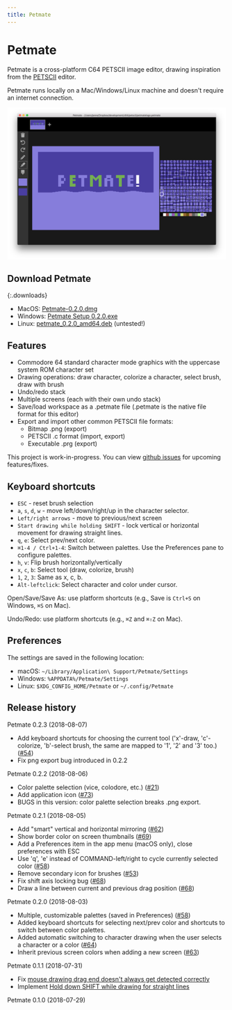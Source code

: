 ```yaml
---
title: Petmate
---
```


# Petmate

Petmate is a cross-platform C64 PETSCII image editor, drawing inspiration from the [PETSCII](http://www.kameli.net/marq/?page_id=2717) editor.

Petmate runs locally on a Mac/Windows/Linux machine and doesn't require an internet connection.

![Screenshot](img/screenshot1.png)

## Download Petmate
{:.downloads}
* MacOS: <a href='http://nurpax.com/petmate/releases/mac/Petmate-0.2.0.dmg'>Petmate-0.2.0.dmg</a>
* Windows: <a href='http://nurpax.com/petmate/releases/win/Petmate%20Setup%200.2.0.exe'>Petmate Setup 0.2.0.exe</a>
* Linux: <a href='http://nurpax.com/petmate/releases/linux/petmate_0.2.0_amd64.deb'>petmate_0.2.0_amd64.deb</a> (untested!)

## Features

- Commodore 64 standard character mode graphics with the uppercase system ROM character set
- Drawing operations: draw character, colorize a character, select brush, draw with brush
- Undo/redo stack
- Multiple screens (each with their own undo stack)
- Save/load workspace as a .petmate file (.petmate is the native file format for this editor)
- Export and import other common PETSCII file formats:
  - Bitmap .png (export)
  - PETSCII .c format (import, export)
  - Executable .prg (export)

This project is work-in-progress.  You can view [github issues](https://github.com/nurpax/petmate/issues) for upcoming features/fixes.

## Keyboard shortcuts

- `ESC` - reset brush selection
- `a`, `s`, `d`, `w` - move left/down/right/up in the character selector.
- `Left/right arrows` - move to previous/next screen
- `Start drawing while holding SHIFT` - lock vertical or horizontal movement for drawing straight lines.
- `q`, `e`: Select prev/next color.
- `⌘1-4 / Ctrl+1-4`: Switch between palettes.  Use the Preferences pane to configure palettes.
- `h`, `v`: Flip brush horizontally/vertically
- `x`, `c`, `b`: Select tool (draw, colorize, brush)
- `1`, `2`, `3`: Same as x, c, b.
- `Alt-leftclick`: Select character and color under cursor.

Open/Save/Save As: use platform shortcuts (e.g., Save is `Ctrl+S` on Windows, `⌘S` on Mac).

Undo/Redo: use platform shortcuts (e.g., `⌘Z` and `⌘⇧Z` on Mac).

## Preferences

The settings are saved in the following location:

- macOS: `~/Library/Application\ Support/Petmate/Settings`
- Windows: `%APPDATA%/Petmate/Settings`
- Linux: `$XDG_CONFIG_HOME/Petmate` or `~/.config/Petmate`

## Release history

Petmate 0.2.3 (2018-08-07)
- Add keyboard shortcuts for choosing the current tool ('x'-draw, 'c'-colorize, 'b'-select brush, the same are mapped to '1', '2' and '3' too.) ([#54](https://github.com/nurpax/petmate/issues/54))
- Fix png export bug introduced in 0.2.2

Petmate 0.2.2 (2018-08-06)

- Color palette selection (vice, colodore, etc.) ([#21](https://github.com/nurpax/petmate/issues/21))
- Add application icon ([#73](https://github.com/nurpax/petmate/issues/73))
- BUGS in this version: color palette selection breaks .png export.

Petmate 0.2.1 (2018-08-05)
- Add "smart" vertical and horizontal mirroring ([#62](https://github.com/nurpax/petmate/issues/62))
- Show border color on screen thumbnails ([#69](https://github.com/nurpax/petmate/issues/69))
- Add a Preferences item in the app menu (macOS only), close preferences with ESC
- Use 'q', 'e' instead of COMMAND-left/right to cycle currently selected color ([#58](https://github.com/nurpax/petmate/issues/58))
- Remove secondary icon for brushes ([#53](https://github.com/nurpax/petmate/issues/53))
- Fix shift axis locking bug ([#68](https://github.com/nurpax/petmate/issues/68))
- Draw a line between current and previous drag position ([#68](https://github.com/nurpax/petmate/issues/68))

Petmate 0.2.0 (2018-08-03)
- Multiple, customizable palettes (saved in Preferences) ([#58](https://github.com/nurpax/petmate/issues/58))
- Added keyboard shortcuts for selecting next/prev color and shortcuts to switch between color palettes.
- Added automatic switching to character drawing when the user selects a character or a color ([#64](https://github.com/nurpax/petmate/issues/64))
- Inherit previous screen colors when adding a new screen ([#63](https://github.com/nurpax/petmate/issues/63))


Petmate 0.1.1 (2018-07-31)
- Fix [mouse drawing drag end doesn't always get detected correctly](https://github.com/nurpax/petmate/issues/45)
- Implement [Hold down SHIFT while drawing for straight lines](https://github.com/nurpax/petmate/issues/9)

Petmate 0.1.0 (2018-07-29)

